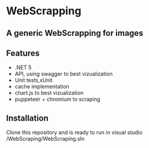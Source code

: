# WebScrapping
## A generic WebScrapping for images

## Features
- .NET 5
- API, using swagger to best vizualization
- Unit tests,xUnit
- cache implementation
- chart.js to best vizualization
- puppeteer + chromium to scraping

## Installation
Clone this repository and is ready to run in visual studio
/WebScraping/WebScraping.sln
